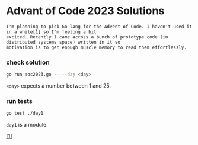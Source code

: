 # Advant of Code 2023 Solutions

```
I'm planning to pick Go lang for the Advent of Code. I haven't used it in a while[1] so I'm feeling a bit
excited. Recently I came across a bunch of prototype code (in distributed systems space) written in it so
motivation is to get enough muscle memory to read them effortlessly. 
```

### check solution
```bash
go run aoc2023.go -- --day <day>
```

`<day>` expects a number between 1 and 25.

### run tests
```bash
go test ./day1
```

`day1` is a module.

[[1]](https://twitter.com/heyrutvik/status/1730223944039346222)
